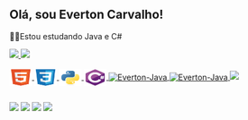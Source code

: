 ## Olá, sou Everton Carvalho!

🐱‍👤Estou estudando Java e C#

<div align="horizontally">
  <a href="https://github.com/EvertonPRCarvalho/">
  <img height="160em" src="https://github-readme-stats.vercel.app/api?username=EvertonPRCarvalho&show_icons=true&theme=dracula&include_all_commits=true&count_private=true"/>
  <img height="160em" src="https://github-readme-stats.vercel.app/api/top-langs/?username=EvertonPRCarvalho&layout=compact&langs_count=7&theme=dracula"/>
</div>
<div style="display: inline_block"><br>
  <img align="center" alt="Everton-HTML" height="30" width="40" src="https://raw.githubusercontent.com/devicons/devicon/master/icons/html5/html5-original.svg">
  <img align="center" alt="Everton-CSS" height="30" width="40" src="https://raw.githubusercontent.com/devicons/devicon/master/icons/css3/css3-original.svg">
  <img align="center" alt="Everton-Python" height="30" width="40" src="https://raw.githubusercontent.com/devicons/devicon/master/icons/python/python-original.svg">
  <img align="center" alt="Everton-Csharp" height="30" width="40" src="https://raw.githubusercontent.com/devicons/devicon/master/icons/csharp/csharp-original.svg">
  <img align="center" alt="Everton-Java" height="30" width="40" src="https://cdn.jsdelivr.net/gh/devicons/devicon/icons/java/java-original.svg">
  <img align="center" alt="Everton-Java" height="30" width="40" src="https://cdn.jsdelivr.net/gh/devicons/devicon/icons/php/php-original.svg" />
  <img src="https://cdn.jsdelivr.net/gh/devicons/devicon/icons/mysql/mysql-original-wordmark.svg" />

</div>
  
  ##
 
<div> 
  <a href="https://instagram.com/evertolm_x" target="_blank"><img src="https://img.shields.io/badge/-Instagram-%23E4405F?style=for-the-badge&logo=instagram&logoColor=white" target="_blank"></a>
 <a href="https://discord.gg/Everton Carvalho#7587" target="_blank"><img src="https://img.shields.io/badge/Discord-7289DA?style=for-the-badge&logo=discord&logoColor=white" target="_blank"></a> 
  <a href = "mailto:evertooon03@gmail.com"><img src="https://img.shields.io/badge/-Gmail-%23333?style=for-the-badge&logo=gmail&logoColor=white" target="_blank"></a>
  <a href="https://www.linkedin.com/in/everton-pereira-86903b178/" target="_blank"><img src="https://img.shields.io/badge/-LinkedIn-%230077B5?style=for-the-badge&logo=linkedin&logoColor=white" target="_blank"></a> 
 
</div>
